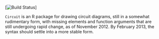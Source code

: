[![Build Status](https://travis-ci.org/dankelley/circuit.svg?branch=master)]

``Circuit`` is an R package for drawing circuit diagrams, still in a somewhat
rudimentary form, with missing elements and function arguments that are still
undergoing rapid change, as of November 2012.  By February 2013, the syntax
should settle into a more stable form.

